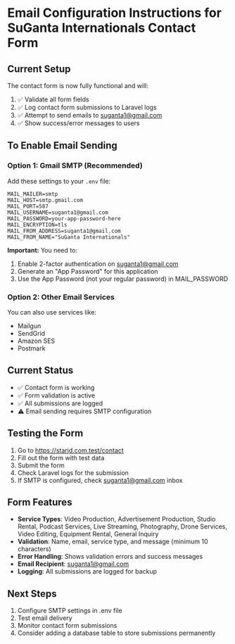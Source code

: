 # Email Configuration Instructions for SuGanta Internationals Contact Form

## Current Setup
The contact form is now fully functional and will:
1. ✅ Validate all form fields
2. ✅ Log contact form submissions to Laravel logs
3. ✅ Attempt to send emails to suganta1@gmail.com
4. ✅ Show success/error messages to users

## To Enable Email Sending

### Option 1: Gmail SMTP (Recommended)
Add these settings to your `.env` file:

```env
MAIL_MAILER=smtp
MAIL_HOST=smtp.gmail.com
MAIL_PORT=587
MAIL_USERNAME=suganta1@gmail.com
MAIL_PASSWORD=your-app-password-here
MAIL_ENCRYPTION=tls
MAIL_FROM_ADDRESS=suganta1@gmail.com
MAIL_FROM_NAME="SuGanta Internationals"
```

**Important:** You need to:
1. Enable 2-factor authentication on suganta1@gmail.com
2. Generate an "App Password" for this application
3. Use the App Password (not your regular password) in MAIL_PASSWORD

### Option 2: Other Email Services
You can also use services like:
- Mailgun
- SendGrid
- Amazon SES
- Postmark

## Current Status
- ✅ Contact form is working
- ✅ Form validation is active
- ✅ All submissions are logged
- ⚠️ Email sending requires SMTP configuration

## Testing the Form
1. Go to https://starjd.com.test/contact
2. Fill out the form with test data
3. Submit the form
4. Check Laravel logs for the submission
5. If SMTP is configured, check suganta1@gmail.com inbox

## Form Features
- **Service Types**: Video Production, Advertisement Production, Studio Rental, Podcast Services, Live Streaming, Photography, Drone Services, Video Editing, Equipment Rental, General Inquiry
- **Validation**: Name, email, service type, and message (minimum 10 characters)
- **Error Handling**: Shows validation errors and success messages
- **Email Recipient**: suganta1@gmail.com
- **Logging**: All submissions are logged for backup

## Next Steps
1. Configure SMTP settings in .env file
2. Test email delivery
3. Monitor contact form submissions
4. Consider adding a database table to store submissions permanently
